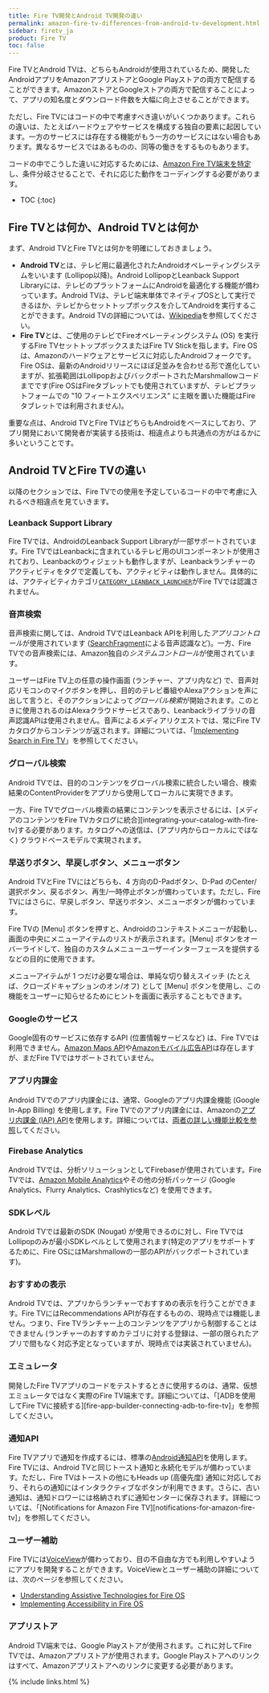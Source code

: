 ```yaml
---
title: Fire TV開発とAndroid TV開発の違い
permalink: amazon-fire-tv-differences-from-android-tv-development.html
sidebar: firetv_ja
product: Fire TV
toc: false
---
```


Fire TVとAndroid TVは、どちらもAndroidが使用されているため、開発したAndroidアプリをAmazonアプリストアとGoogle Playストアの両方で配信することができます。AmazonストアとGoogleストアの両方で配信することによって、アプリの知名度とダウンロード件数を大幅に向上させることができます。

ただし、Fire TVにはコードの中で考慮すべき違いがいくつかあります。これらの違いは、たとえばハードウェアやサービスを構成する独自の要素に起因しています。一方のサービスには存在する機能がもう一方のサービスにはない場合もあります。異なるサービスではあるものの、同等の働きをするものもあります。

コードの中でこうした違いに対応するためには、[Amazon Fire TV端末を特定](identifying-amazon-fire-tv-devices)し、条件分岐させることで、それに応じた動作をコーディングする必要があります。

* TOC
{:toc}

## Fire TVとは何か、Android TVとは何か

まず、Android TVとFire TVとは何かを明確にしておきましょう。

* **Android TV**とは、テレビ用に最適化されたAndroidオペレーティングシステムをいいます (Lollipop以降)。Android LollipopとLeanback Support Libraryには、テレビのプラットフォームにAndroidを最適化する機能が備わっています。Android TVは、テレビ端末単体でネイティブOSとして実行できるほか、テレビからセットトップボックスを介してAndroidを実行することができます。Android TVの詳細については、[Wikipedia](https://en.wikipedia.org/wiki/Android_TV)を参照してください。
* **Fire TV**とは、ご使用のテレビでFireオペレーティングシステム (OS) を実行するFire TVセットトップボックスまたはFire TV Stickを指します。Fire OSは、Amazonのハードウェアとサービスに対応したAndroidフォークです。Fire OSは、最新のAndroidリリースにほぼ足並みを合わせる形で進化していますが、拡張範囲はLollipopおよびバックポートされたMarshmallowコードまでです(Fire OSはFireタブレットでも使用されていますが、テレビプラットフォームでの "10 フィートエクスペリエンス" に主眼を置いた機能はFireタブレットでは利用されません)。

重要な点は、Android TVとFire TVはどちらもAndroidをベースにしており、アプリ開発において開発者が実装する技術は、相違点よりも共通点の方がはるかに多いということです。

## Android TVとFire TVの違い

以降のセクションでは、Fire TVでの使用を予定しているコードの中で考慮に入れるべき相違点を見ていきます。

### Leanback Support Library

Fire TVでは、AndroidのLeanback Support Libraryが一部サポートされています。Fire TVではLeanbackに含まれているテレビ用のUIコンポーネントが使用されており、Leanbackのウィジェットも動作しますが、Leanbackランチャーのアクティビティをタグで定義しても、アクティビティは動作しません。具体的には、アクティビティカテゴリ[`CATEGORY_LEANBACK_LAUNCHER`](https://developer.android.com/reference/android/content/Intent.html#CATEGORY_LEANBACK_LAUNCHER)がFire TVでは認識されません。

### 音声検索

音声検索に関しては、Android TVではLeanback APIを利用した*アプリコントロール*が使用されています ([SearchFragment](https://developer.android.com/reference/android/support/v17/leanback/app/SearchFragment.html)による音声認識など)。一方、Fire TVでの音声検索には、Amazon独自の*システムコントロール*が使用されています。 

ユーザーはFire TV上の任意の操作画面 (ランチャー、アプリ内など) で、音声対応リモコンのマイクボタンを押し、目的のテレビ番組やAlexaアクションを声に出して言うと、そのアクションによって*グローバル検索*が開始されます。このときに使用されるのはAlexaクラウドサービスであり、Leanbackライブラリの音声認識APIは使用されません。音声によるメディアリクエストでは、常にFire TVカタログからコンテンツが返されます。詳細については、「[Implementing Search in Fire TV](implementing-search-fire-tv)」を参照してください。

### グローバル検索

Android TVでは、目的のコンテンツをグローバル検索に統合したい場合、検索結果のContentProviderをアプリから使用してローカルに実現できます。 

一方、Fire TVでグローバル検索の結果にコンテンツを表示させるには、[メディアのコンテンツをFire TVカタログに統合][integrating-your-catalog-with-fire-tv]する必要があります。カタログへの送信は、(アプリ内からローカルにではなく) クラウドベースモデルで実現されます。

### 早送りボタン、早戻しボタン、メニューボタン

Android TVとFire TVにはどちらも、4 方向のD-Padボタン、D-Pad のCenter/選択ボタン、戻るボタン、再生/一時停止ボタンが備わっています。ただし、Fire TVにはさらに、早戻しボタン、早送りボタン、メニューボタンが備わっています。 

Fire TVの [Menu] ボタンを押すと、Androidのコンテキストメニューが起動し、画面の中央にメニューアイテムのリストが表示されます。[Menu] ボタンをオーバーライドして、独自のカスタムメニューユーザーインターフェースを提供するなどの目的に使用できます。 

メニューアイテムが 1 つだけ必要な場合は、単純な切り替えスイッチ (たとえば、クローズドキャプションのオン/オフ) として [Menu] ボタンを使用し、この機能をユーザーに知らせるためにヒントを画面に表示することもできます。

### Googleのサービス

Google固有のサービスに依存するAPI (位置情報サービスなど) は、Fire TVでは利用できません。[Amazon Maps API](https://developer.amazon.com/public/apis/experience/maps)や[Amazonモバイル広告API](https://developer.amazon.com/public/apis/earn/mobile-ads)は存在しますが、まだFire TVではサポートされていません。

### アプリ内課金

Android TVでのアプリ内課金には、通常、Googleのアプリ内課金機能 (Google In-App Billing) を使用します。Fire TVでのアプリ内課金には、Amazonの[アプリ内課金 (IAP) API](https://developer.amazon.com/public/apis/earn/in-app-purchasing)を使用します。詳細については、[両者の詳しい機能比較を参照](https://developer.amazon.com/public/apis/earn/in-app-purchasing/docs-v2/migrating-from-googles-iab-to-amazons-iap)してください。

### Firebase Analytics

Android TVでは、分析ソリューションとしてFirebaseが使用されています。Fire TVでは、[Amazon Mobile Analytics](https://aws.amazon.com/mobileanalytics/)やその他の分析パッケージ (Google Analytics、Flurry Analytics、Crashlyticsなど) を使用できます。

### SDKレベル

Android TVでは最新のSDK (Nougat) が使用できるのに対し、Fire TVではLollipopのみが最小SDKレベルとして使用されます(特定のアプリをサポートするために、Fire OSにはMarshmallowの一部のAPIがバックポートされています)。 

### おすすめの表示

Android TVでは、アプリからランチャーでおすすめの表示を行うことができます。Fire TVにはRecommendations APIが存在するものの、現時点では機能しません。つまり、Fire TVランチャー上のコンテンツをアプリから制御することはできません (ランチャーのおすすめカテゴリに対する登録は、一部の限られたアプリで間もなく対応予定となっていますが、現時点では実装されていません)。

### エミュレータ

開発したFire TVアプリのコードをテストするときに使用するのは、通常、仮想エミュレータではなく実際のFire TV端末です。詳細については、「[ADBを使用してFire TVに接続する][fire-app-builder-connecting-adb-to-fire-tv]」を参照してください。

### 通知API

Fire TVアプリで通知を作成するには、標準の[Android通知API](http://developer.android.com/reference/android/app/Notification.html)を使用します。Fire TVには、Android TVと同じトースト通知と永続化モデルが備わっています。ただし、Fire TVはトーストの他にもHeads up (高優先度) 通知に対応しており、それらの通知にはインタラクティブなボタンが利用できます。さらに、古い通知は、通知ドロワーには格納されずに通知センターに保存されます。詳細については、「[Notifications for Amazon Fire TV][notifications-for-amazon-fire-tv]」を参照してください。

### ユーザー補助

Fire TVには[VoiceView](https://www.amazon.com/b?node=14100715011)が備わっており、目の不自由な方でも利用しやすいようにアプリを開発することができます。VoiceViewとユーザー補助の詳細については、次のページを参照してください。
 
*  [Understanding Assistive Technologies for Fire OS](https://developer.amazon.com/appsandservices/solutions/platforms/fire-os/docs/implementing-accessibility-in-fireos)
*  [Implementing Accessibility in Fire OS](https://developer.amazon.com/appsandservices/solutions/platforms/fire-os/docs/implementing-accessibility-in-fireos)

### アプリストア 

Android TV端末では、Google Playストアが使用されます。これに対してFire TVでは、Amazonアプリストアが使用されます。Google Playストアへのリンクはすべて、Amazonアプリストアへのリンクに変更する必要があります。

{% include links.html %}
